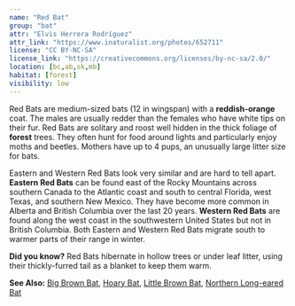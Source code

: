 ```yaml
---
name: "Red Bat"
group: "bat"
attr: "Elvis Herrera Rodríguez"
attr_link: "https://www.inaturalist.org/photos/652711"
license: "CC BY-NC-SA"
license_link: "https://creativecommons.org/licenses/by-nc-sa/2.0/"
location: [bc,ab,sk,mb]
habitat: [forest]
visibility: low
---
```

Red Bats are medium-sized bats (12 in wingspan) with a **reddish-orange** coat. The males are usually redder than the females who have white tips on their fur. Red Bats are solitary and roost well hidden in the thick foliage of **forest** trees. They often hunt for food around lights and particularly enjoy moths and beetles. Mothers have up to 4 pups, an unusually large litter size for bats.

Eastern and Western Red Bats look very similar and are hard to tell apart. **Eastern Red Bats** can be found east of the Rocky Mountains across southern Canada to the Atlantic coast and south to central Florida, west Texas, and southern New Mexico. They have become more common in Alberta and British Columbia over the last 20 years. **Western Red Bats** are found along the west coast in the southwestern United States but not in British Columbia. Both Eastern and Western Red Bats migrate south to warmer parts of their range in winter.

**Did you know?** Red Bats hibernate in hollow trees or under leaf litter, using their thickly-furred tail as a blanket to keep them warm.

<!-- generated, do not edit -->
**See Also:**
[Big Brown Bat](/animals/bigbbat/),
[Hoary Bat](/animals/hoarybat/),
[Little Brown Bat](/animals/litbrnbat/),
[Northern Long-eared Bat](/animals/norlebat/)
